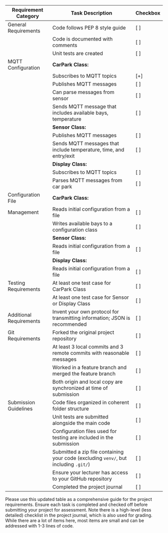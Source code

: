 | Requirement Category     | Task Description                                                                                                       | Checkbox |
|--------------------------|------------------------------------------------------------------------------------------------------------------------|----------|
| General Requirements     | Code follows PEP 8 style guide                                                                                        | [ ]      |
|                          | Code is documented with comments                                                                                       | [ ]      |
|                          | Unit tests are created                                                                                                 | [ ]      |
| MQTT Configuration       | **CarPark Class:**                                                                                                     |          |
|                          | Subscribes to MQTT topics                                                                                              | [+]      |
|                          | Publishes MQTT messages                                                                                                | [ ]      |
|                          | Can parse messages from sensor                                                                          | [ ]      |
|                          | Sends MQTT message that includes available bays, temperature                                                                         | [ ]      |
|                          | **Sensor Class:**                                                                                                      |          |
|                          | Publishes MQTT messages                                                                                                | [ ]      |
|                          | Sends MQTT messages that include temperature, time, and entry/exit                                                                                        | [ ]      |
|                          | **Display Class:**                                                                                                     |          |
|                          | Subscribes to MQTT topics                                                                                              | [ ]      |
|                          | Parses MQTT messages from car park                                                                                        | [ ]      |
| Configuration File       | **CarPark Class:**                                                                                                     |          |
| Management               | Reads initial configuration from a file                                                                                | [ ]      |
|                          | Writes available bays to a configuration class                                                                         | [ ]      |
|                          | **Sensor Class:**                                                                                                      |          |
|                          | Reads initial configuration from a file                                                                                | [ ]      |
|                          | **Display Class:**                                                                                                     |          |
|                          | Reads initial configuration from a file                                                                                | [ ]      |
| Testing Requirements     | At least one test case for CarPark Class                                                                               | [ ]      |
|                          | At least one test case for Sensor or Display Class                                                                     | [ ]      |
| Additional Requirements  | Invent your own protocol for transmitting information; JSON is recommended                                             | [ ]      |
| Git Requirements         | Forked the original project repository                                                                                 | [ ]      |
|                          | At least 3 local commits and 3 remote commits with reasonable messages                                                  | [ ]      |
|                          | Worked in a feature branch and merged the feature branch                                                               | [ ]      |
|                          | Both origin and local copy are synchronized at time of submission                                                      | [ ]      |
| Submission Guidelines    | Code files organized in coherent folder structure                                                                      | [ ]      |
|                          | Unit tests are submitted alongside the main code                                                                       | [ ]      |
|                          | Configuration files used for testing are included in the submission                                                    | [ ]      |
|                          | Submitted a zip file containing your code (excluding `venv/`, but including `.git/`)                                   | [ ]      |
|                          | Ensure your lecturer has access to your GitHub repository                                                              | [ ]      |
|                          | Completed the project journal                                                                                          | [ ]      |

Please use this updated table as a comprehensive guide for the project requirements. Ensure each task is completed and checked off before submitting your project for assessment.
Note there is a high-level (less detailed) checklist in the project journal, which is also used for grading. 
While there are a lot of items here, most items are small and can be addressed with 1-3 lines of code.
